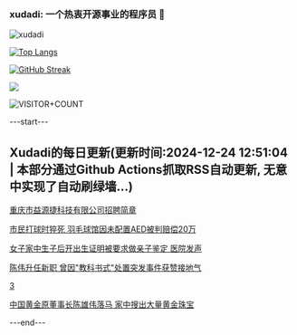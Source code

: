 ### xudadi: 一个热衷开源事业的程序员 👋

![xudadi](https://github-readme-stats-git-masterorgs-github-readme-stats-team.vercel.app/api?username=xudadi)

[![Top Langs](https://github-readme-stats.vercel.app/api/top-langs/?username=xudadi)](https://github.com/anuraghazra/github-readme-stats)

[![GitHub Streak](https://streak-stats.demolab.com?user=xudadi&locale=zh_Hans)](https://git.io/streak-stats)

![](https://raw.githubusercontent.com/xudadi/xudadi/main/assets/github-contribution-grid-snake.svg)

![VISITOR+COUNT](https://komarev.com/ghpvc/?username=xudadi&label=VISITOR+COUNT)


---start---

## Xudadi的每日更新(更新时间:2024-12-24 12:51:04 | 本部分通过Github Actions抓取RSS自动更新, 无意中实现了自动刷绿墙...)

[重庆市益源捷科技有限公司招聘简章](https://www.gongkaoleida.com/article/2241122)

[市民打球时猝死 羽毛球馆因未配置AED被判赔偿20万](https://m.163.com/news/article/JK4C9EBQ053469LG.html)

[女子家中生子后开出生证明被要求做亲子鉴定 医院发声](https://m.163.com/news/article/JK4IM0VQ05129QAF.html)

[陈伟升任新职 曾因"教科书式"处置突发事件获赞接地气](https://m.163.com/news/article/JK4JUN7G0530M570.html)

[3](https://m.163.com/touch/news/sub/domestic)

[中国黄金原董事长陈雄伟落马 家中搜出大量黄金珠宝](https://m.163.com/news/article/JK4DC0G00519DDQ2.html)

---end---
